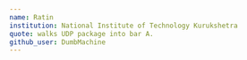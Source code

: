 ```yaml
---
name: Ratin
institution: National Institute of Technology Kurukshetra
quote: walks UDP package into bar A.
github_user: DumbMachine
---
```

